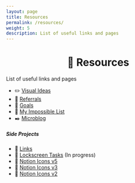 ```yaml
---
layout: page
title: Resources
permalink: /resources/
weight: 5
description: List of useful links and pages
---
```

<h1 style="text-align:center;" >🍉 Resources</h1>
<p class="text-center" >List of useful links and pages</p>

* ✏️ [Visual Ideas](/visuals)
* 🎁 [Referrals](/referrals)
* 💎 [Goals](/goals)
* 🎯️ [My Impossible List](/impossible-list)
* ✒️ [Microblog](/microblog/)

##### Side Projects
* 🔗 [Links](https://github.com/Vyshnav2255/links)
* 🚧 [Lockscreen Tasks](https://twitter.com/vyshnav_xyz/status/1479787683417366531) (In progress)
* 🎨 [Notion Icons v5](https://notionv5.vyshnav.xyz/)
* 🎨 [Notion Icons v3](https://notionv3.vyshnav.xyz/)
* 🎨 [Notion Icons v2](https://notionv2.vyshnav.xyz/)